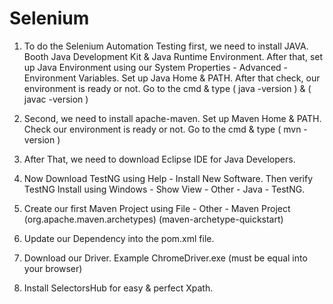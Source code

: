 # Selenium

1. To do the Selenium Automation Testing first, we need to install JAVA. Booth Java Development Kit & Java Runtime Environment. After that, set up Java Environment using our System Properties - Advanced - Environment Variables. Set up Java Home & PATH. After that check, our environment is ready or not. Go to the cmd & type ( java -version ) & ( javac -version )  

2. Second, we need to install apache-maven. Set up Maven Home & PATH. Check our environment is ready or not. Go to the cmd & type ( mvn -version ) 

3. After That, we need to download Eclipse IDE for Java Developers.

4. Now Download TestNG using Help - Install New Software. Then verify TestNG Install using Windows - Show View - Other - Java - TestNG.

5. Create our first Maven Project using File - Other - Maven Project (org.apache.maven.archetypes) (maven-archetype-quickstart)

6. Update our Dependency into the pom.xml file.

7. Download our Driver. Example ChromeDriver.exe (must be equal into your browser)

8. Install SelectorsHub for easy & perfect Xpath.
